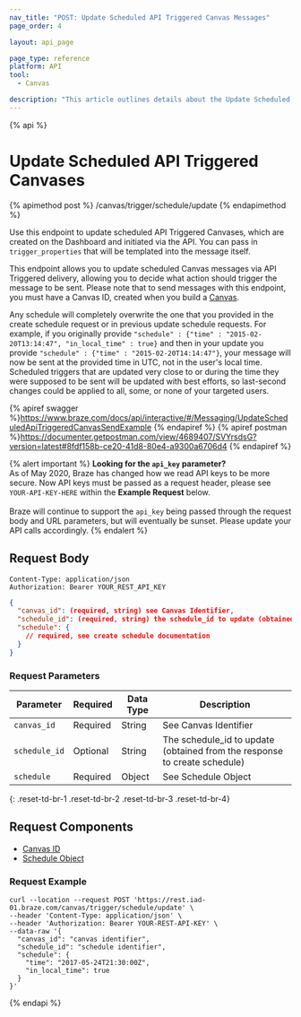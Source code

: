 ```yaml
---
nav_title: "POST: Update Scheduled API Triggered Canvas Messages"
page_order: 4

layout: api_page

page_type: reference
platform: API
tool:
  - Canvas

description: "This article outlines details about the Update Scheduled API Triggered Canvases Braze endpoint."
---
```

{% api %}
# Update Scheduled API Triggered Canvases
{% apimethod post %}
/canvas/trigger/schedule/update
{% endapimethod %}

Use this endpoint to update scheduled API Triggered Canvases, which are created on the Dashboard and initiated via the API. You can pass in `trigger_properties` that will be templated into the message itself.

This endpoint allows you to update scheduled Canvas messages via API Triggered delivery, allowing you to decide what action should trigger the message to be sent. Please note that to send messages with this endpoint, you must have a Canvas ID, created when you build a [Canvas]({{site.baseurl}}/api/identifier_types/#canvas-api-identifier).

Any schedule will completely overwrite the one that you provided in the create schedule request or in previous update schedule requests. For example, if you originally provide `"schedule" : {"time" : "2015-02-20T13:14:47", "in_local_time" : true}` and then in your update you provide `"schedule" : {"time" : "2015-02-20T14:14:47"}`, your message will now be sent at the provided time in UTC, not in the user's local time. Scheduled triggers that are updated very close to or during the time they were supposed to be sent will be updated with best efforts, so last-second changes could be applied to all, some, or none of your targeted users.

{% apiref swagger %}https://www.braze.com/docs/api/interactive/#/Messaging/UpdateScheduledApiTriggeredCanvasSendExample {% endapiref %}
{% apiref postman %}https://documenter.getpostman.com/view/4689407/SVYrsdsG?version=latest#8fdf158b-ce20-41d8-80e4-a9300a6706d4 {% endapiref %}

{% alert important %}
__Looking for the `api_key` parameter?__<br>As of May 2020, Braze has changed how we read API keys to be more secure. Now API keys must be passed as a request header, please see `YOUR-API-KEY-HERE` within the __Example Request__ below.<br><br>Braze will continue to support the `api_key` being passed through the request body and URL parameters, but will eventually be sunset. Please update your API calls accordingly.
{% endalert %}

## Request Body

```
Content-Type: application/json
Authorization: Bearer YOUR_REST_API_KEY
```

```json
{
  "canvas_id": (required, string) see Canvas Identifier,
  "schedule_id": (required, string) the schedule_id to update (obtained from the response to create schedule),
  "schedule": {
    // required, see create schedule documentation
  }
}
```

### Request Parameters

| Parameter | Required | Data Type | Description |
| --------- | ---------| --------- | ----------- |
|`canvas_id`|Required|String| See Canvas Identifier|
|`schedule_id`| Optional | String | The schedule_id to update (obtained from the response to create schedule) |
|`schedule` | Required | Object | See Schedule Object |
{: .reset-td-br-1 .reset-td-br-2 .reset-td-br-3  .reset-td-br-4}

## Request Components
- [Canvas ID]({{site.baseurl}}/api/identifier_types/)
- [Schedule Object]({{site.baseurl}}/api/objects_filters/schedule_object/)

### Request Example
```
curl --location --request POST 'https://rest.iad-01.braze.com/canvas/trigger/schedule/update' \
--header 'Content-Type: application/json' \
--header 'Authorization: Bearer YOUR-REST-API-KEY' \
--data-raw '{
  "canvas_id": "canvas identifier",
  "schedule_id": "schedule identifier",
  "schedule": {
    "time": "2017-05-24T21:30:00Z",
    "in_local_time": true
  }
}'
```

{% endapi %}
